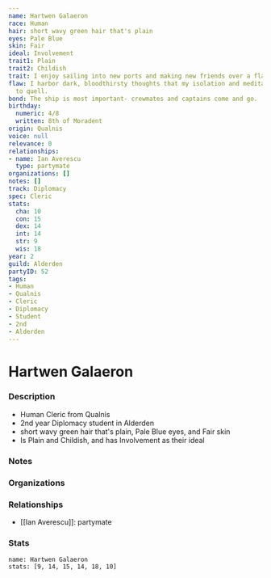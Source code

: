 ```yaml
---
name: Hartwen Galaeron
race: Human
hair: short wavy green hair that's plain
eyes: Pale Blue
skin: Fair
ideal: Involvement
trait1: Plain
trait2: Childish
trait: I enjoy sailing into new ports and making new friends over a flagon of ale.
flaw: I harbor dark, bloodthirsty thoughts that my isolation and meditation failed
  to quell.
bond: The ship is most important- crewmates and captains come and go.
birthday:
  numeric: 4/8
  written: 8th of Moradent
origin: Qualnis
voice: null
relevance: 0
relationships:
- name: Ian Averescu
  type: partymate
organizations: []
notes: []
track: Diplomacy
spec: Cleric
stats:
  cha: 10
  con: 15
  dex: 14
  int: 14
  str: 9
  wis: 18
year: 2
guild: Alderden
partyID: 52
tags:
- Human
- Qualnis
- Cleric
- Diplomacy
- Student
- 2nd
- Alderden
---
```

# Hartwen Galaeron
### Description
- Human Cleric from Qualnis
- 2nd year Diplomacy student in Alderden
- short wavy green hair that's plain, Pale Blue eyes, and Fair skin
- Is Plain and Childish, and has Involvement as their ideal

### Notes

### Organizations

### Relationships
- [[Ian Averescu]]: partymate

### Stats
```statblock
name: Hartwen Galaeron
stats: [9, 14, 15, 14, 18, 10]
```